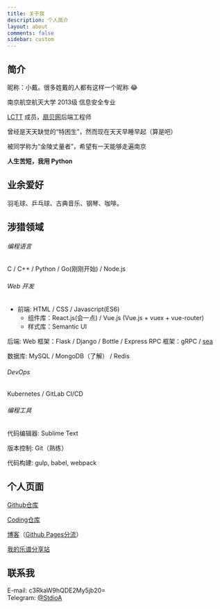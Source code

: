 ```yaml
---
title: 关于我
description: 个人简介
layout: about
comments: false
sidebar: custom
---
```


## 简介

昵称：小戴。很多姓戴的人都有这样一个昵称 :joy:

南京航空航天大学 2013级 信息安全专业

[LCTT](http://lctt.github.io/) 成员，[扇贝网](https://www.shanbay.com/)后端工程师

曾经是天天缺觉的“特困生”，然而现在天天早睡早起（算是吧）

被同学称为“金陵丈量者”，希望有一天能够走遍南京

**人生苦短，我用 Python**

## 业余爱好

羽毛球、乒乓球、古典音乐、钢琴、咖啡。

## 涉猎领域

###### 编程语言

C / C++ / Python / Go(刚刚开始) / Node.js

###### Web 开发

* 前端: HTML / CSS / Javascript(ES6)
    * 组件库：React.js(会一点) / Vue.js (Vue.js + vuex + vue-router)
    * 样式库：Semantic UI

后端:
Web 框架：Flask / Django / Bottle / Express
RPC 框架：gRPC / [sea](https://github.com/shanbay/sea/)

数据库: MySQL / MongoDB（了解） / Redis

###### DevOps
Kubernetes / GitLab CI/CD

###### 编程工具

代码编辑器: Sublime Text

版本控制: Git（熟练）

代码构建: gulp, babel, webpack

## 个人页面

[Github仓库](https://github.com/StdioA) 

[Coding仓库](https://coding.net/StdioA)

[博客](https://blog.stdioa.com/)（[Github Pages分流](https://stdioa.github.io)）

[我的乐谱分享站](http://sheet.stdioa.com/)

## 联系我
E-mail: c3RkaW9hQDE2My5jb20=  
Telegram: [@StdioA](https://t.me/StdioA)
